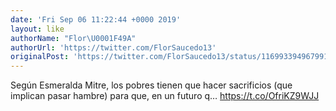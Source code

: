 ```yaml
---
date: 'Fri Sep 06 11:22:44 +0000 2019'
layout: like
authorName: "Flor\U0001F49A"
authorUrl: 'https://twitter.com/FlorSaucedo13'
originalPost: 'https://twitter.com/FlorSaucedo13/status/1169933949679915008'
---
```

Según Esmeralda Mitre, los pobres tienen que hacer sacrificios (que implican pasar hambre) para que, en un futuro q… https://t.co/OfriKZ9WJJ